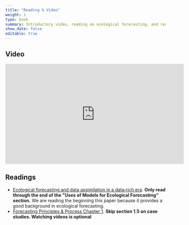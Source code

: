 ```yaml
---
title: "Reading & Video"
weight: 1
type: book
summary: Introductory video, reading on ecological forecasting, and reading on general forecasting.
show_date: false
editable: true
---
```


## Video

<iframe width="560" height="315" src="https://www.youtube.com/embed/Lgi_e7N-C8E" frameborder="0" allow="accelerometer; autoplay; encrypted-media; gyroscope; picture-in-picture" allowfullscreen></iframe>

## Readings

* [Ecological forecasting and data assimilation in a data‐rich era](https://esajournals.onlinelibrary.wiley.com/doi/full/10.1890/09-1275.1). **Only read through the end of the "Uses of Models for Ecological Forecasting" section.** We are reading the beginning this paper because it provides a good background in ecological forecasting.
* [Forecasting Principles & Process Chapter 1](https://otexts.com/fpp3/intro.html). **Skip section 1.5 on case studies. Watching videos is optional**